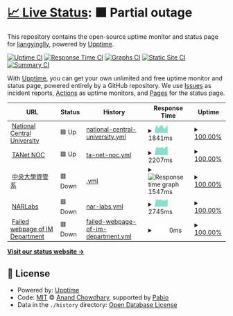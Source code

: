 # [📈 Live Status](https://demo.upptime.js.org): <!--live status--> **🟧 Partial outage**

This repository contains the open-source uptime monitor and status page for [liangyinglly](https://demo.upptime.js.org), powered by [Upptime](https://github.com/upptime/upptime).

[![Uptime CI](https://github.com/liangyinglly/upptime/workflows/Uptime%20CI/badge.svg)](https://github.com/liangyinglly/upptime/actions?query=workflow%3A%22Uptime+CI%22)
[![Response Time CI](https://github.com/liangyinglly/upptime/workflows/Response%20Time%20CI/badge.svg)](https://github.com/liangyinglly/upptime/actions?query=workflow%3A%22Response+Time+CI%22)
[![Graphs CI](https://github.com/liangyinglly/upptime/workflows/Graphs%20CI/badge.svg)](https://github.com/liangyinglly/upptime/actions?query=workflow%3A%22Graphs+CI%22)
[![Static Site CI](https://github.com/liangyinglly/upptime/workflows/Static%20Site%20CI/badge.svg)](https://github.com/liangyinglly/upptime/actions?query=workflow%3A%22Static+Site+CI%22)
[![Summary CI](https://github.com/liangyinglly/upptime/workflows/Summary%20CI/badge.svg)](https://github.com/liangyinglly/upptime/actions?query=workflow%3A%22Summary+CI%22)

With [Upptime](https://upptime.js.org), you can get your own unlimited and free uptime monitor and status page, powered entirely by a GitHub repository. We use [Issues](https://github.com/liangyinglly/upptime/issues) as incident reports, [Actions](https://github.com/liangyinglly/upptime/actions) as uptime monitors, and [Pages](https://demo.upptime.js.org) for the status page.

<!--start: status pages-->
<!-- This summary is generated by Upptime (https://github.com/upptime/upptime) -->
<!-- Do not edit this manually, your changes will be overwritten -->
<!-- prettier-ignore -->
| URL | Status | History | Response Time | Uptime |
| --- | ------ | ------- | ------------- | ------ |
| <img alt="" src="https://icons.duckduckgo.com/ip3/www.ncu.edu.tw.ico" height="13"> [National Central University](https://www.ncu.edu.tw/tw/) | 🟩 Up | [national-central-university.yml](https://github.com/liangyinglly/upptime/commits/HEAD/history/national-central-university.yml) | <details><summary><img alt="Response time graph" src="./graphs/national-central-university/response-time-week.png" height="20"> 1841ms</summary><br><a href="https://demo.upptime.js.org/history/national-central-university"><img alt="Response time 1750" src="https://img.shields.io/endpoint?url=https%3A%2F%2Fraw.githubusercontent.com%2Fliangyinglly%2Fupptime%2FHEAD%2Fapi%2Fnational-central-university%2Fresponse-time.json"></a><br><a href="https://demo.upptime.js.org/history/national-central-university"><img alt="24-hour response time 2303" src="https://img.shields.io/endpoint?url=https%3A%2F%2Fraw.githubusercontent.com%2Fliangyinglly%2Fupptime%2FHEAD%2Fapi%2Fnational-central-university%2Fresponse-time-day.json"></a><br><a href="https://demo.upptime.js.org/history/national-central-university"><img alt="7-day response time 1841" src="https://img.shields.io/endpoint?url=https%3A%2F%2Fraw.githubusercontent.com%2Fliangyinglly%2Fupptime%2FHEAD%2Fapi%2Fnational-central-university%2Fresponse-time-week.json"></a><br><a href="https://demo.upptime.js.org/history/national-central-university"><img alt="30-day response time 1786" src="https://img.shields.io/endpoint?url=https%3A%2F%2Fraw.githubusercontent.com%2Fliangyinglly%2Fupptime%2FHEAD%2Fapi%2Fnational-central-university%2Fresponse-time-month.json"></a><br><a href="https://demo.upptime.js.org/history/national-central-university"><img alt="1-year response time 1750" src="https://img.shields.io/endpoint?url=https%3A%2F%2Fraw.githubusercontent.com%2Fliangyinglly%2Fupptime%2FHEAD%2Fapi%2Fnational-central-university%2Fresponse-time-year.json"></a></details> | <details><summary><a href="https://demo.upptime.js.org/history/national-central-university">100.00%</a></summary><a href="https://demo.upptime.js.org/history/national-central-university"><img alt="All-time uptime 98.65%" src="https://img.shields.io/endpoint?url=https%3A%2F%2Fraw.githubusercontent.com%2Fliangyinglly%2Fupptime%2FHEAD%2Fapi%2Fnational-central-university%2Fuptime.json"></a><br><a href="https://demo.upptime.js.org/history/national-central-university"><img alt="24-hour uptime 100.00%" src="https://img.shields.io/endpoint?url=https%3A%2F%2Fraw.githubusercontent.com%2Fliangyinglly%2Fupptime%2FHEAD%2Fapi%2Fnational-central-university%2Fuptime-day.json"></a><br><a href="https://demo.upptime.js.org/history/national-central-university"><img alt="7-day uptime 100.00%" src="https://img.shields.io/endpoint?url=https%3A%2F%2Fraw.githubusercontent.com%2Fliangyinglly%2Fupptime%2FHEAD%2Fapi%2Fnational-central-university%2Fuptime-week.json"></a><br><a href="https://demo.upptime.js.org/history/national-central-university"><img alt="30-day uptime 100.00%" src="https://img.shields.io/endpoint?url=https%3A%2F%2Fraw.githubusercontent.com%2Fliangyinglly%2Fupptime%2FHEAD%2Fapi%2Fnational-central-university%2Fuptime-month.json"></a><br><a href="https://demo.upptime.js.org/history/national-central-university"><img alt="1-year uptime 98.65%" src="https://img.shields.io/endpoint?url=https%3A%2F%2Fraw.githubusercontent.com%2Fliangyinglly%2Fupptime%2FHEAD%2Fapi%2Fnational-central-university%2Fuptime-year.json"></a></details>
| <img alt="" src="https://icons.duckduckgo.com/ip3/noc.tanet.edu.tw.ico" height="13"> [TANet NOC](https://noc.tanet.edu.tw/) | 🟩 Up | [ta-net-noc.yml](https://github.com/liangyinglly/upptime/commits/HEAD/history/ta-net-noc.yml) | <details><summary><img alt="Response time graph" src="./graphs/ta-net-noc/response-time-week.png" height="20"> 2207ms</summary><br><a href="https://demo.upptime.js.org/history/ta-net-noc"><img alt="Response time 2135" src="https://img.shields.io/endpoint?url=https%3A%2F%2Fraw.githubusercontent.com%2Fliangyinglly%2Fupptime%2FHEAD%2Fapi%2Fta-net-noc%2Fresponse-time.json"></a><br><a href="https://demo.upptime.js.org/history/ta-net-noc"><img alt="24-hour response time 2498" src="https://img.shields.io/endpoint?url=https%3A%2F%2Fraw.githubusercontent.com%2Fliangyinglly%2Fupptime%2FHEAD%2Fapi%2Fta-net-noc%2Fresponse-time-day.json"></a><br><a href="https://demo.upptime.js.org/history/ta-net-noc"><img alt="7-day response time 2207" src="https://img.shields.io/endpoint?url=https%3A%2F%2Fraw.githubusercontent.com%2Fliangyinglly%2Fupptime%2FHEAD%2Fapi%2Fta-net-noc%2Fresponse-time-week.json"></a><br><a href="https://demo.upptime.js.org/history/ta-net-noc"><img alt="30-day response time 2170" src="https://img.shields.io/endpoint?url=https%3A%2F%2Fraw.githubusercontent.com%2Fliangyinglly%2Fupptime%2FHEAD%2Fapi%2Fta-net-noc%2Fresponse-time-month.json"></a><br><a href="https://demo.upptime.js.org/history/ta-net-noc"><img alt="1-year response time 2135" src="https://img.shields.io/endpoint?url=https%3A%2F%2Fraw.githubusercontent.com%2Fliangyinglly%2Fupptime%2FHEAD%2Fapi%2Fta-net-noc%2Fresponse-time-year.json"></a></details> | <details><summary><a href="https://demo.upptime.js.org/history/ta-net-noc">100.00%</a></summary><a href="https://demo.upptime.js.org/history/ta-net-noc"><img alt="All-time uptime 100.00%" src="https://img.shields.io/endpoint?url=https%3A%2F%2Fraw.githubusercontent.com%2Fliangyinglly%2Fupptime%2FHEAD%2Fapi%2Fta-net-noc%2Fuptime.json"></a><br><a href="https://demo.upptime.js.org/history/ta-net-noc"><img alt="24-hour uptime 100.00%" src="https://img.shields.io/endpoint?url=https%3A%2F%2Fraw.githubusercontent.com%2Fliangyinglly%2Fupptime%2FHEAD%2Fapi%2Fta-net-noc%2Fuptime-day.json"></a><br><a href="https://demo.upptime.js.org/history/ta-net-noc"><img alt="7-day uptime 100.00%" src="https://img.shields.io/endpoint?url=https%3A%2F%2Fraw.githubusercontent.com%2Fliangyinglly%2Fupptime%2FHEAD%2Fapi%2Fta-net-noc%2Fuptime-week.json"></a><br><a href="https://demo.upptime.js.org/history/ta-net-noc"><img alt="30-day uptime 100.00%" src="https://img.shields.io/endpoint?url=https%3A%2F%2Fraw.githubusercontent.com%2Fliangyinglly%2Fupptime%2FHEAD%2Fapi%2Fta-net-noc%2Fuptime-month.json"></a><br><a href="https://demo.upptime.js.org/history/ta-net-noc"><img alt="1-year uptime 100.00%" src="https://img.shields.io/endpoint?url=https%3A%2F%2Fraw.githubusercontent.com%2Fliangyinglly%2Fupptime%2FHEAD%2Fapi%2Fta-net-noc%2Fuptime-year.json"></a></details>
| <img alt="" src="https://icons.duckduckgo.com/ip3/im.mgt.ncu.edu.tw.ico" height="13"> [中央大學資管系](https://im.mgt.ncu.edu.tw/) | 🟥 Down | [.yml](https://github.com/liangyinglly/upptime/commits/HEAD/history/.yml) | <details><summary><img alt="Response time graph" src="./graphs//response-time-week.png" height="20"> 1547ms</summary><br><a href="https://demo.upptime.js.org/history/"><img alt="Response time 1512" src="https://img.shields.io/endpoint?url=https%3A%2F%2Fraw.githubusercontent.com%2Fliangyinglly%2Fupptime%2FHEAD%2Fapi%2F%2Fresponse-time.json"></a><br><a href="https://demo.upptime.js.org/history/"><img alt="24-hour response time 1269" src="https://img.shields.io/endpoint?url=https%3A%2F%2Fraw.githubusercontent.com%2Fliangyinglly%2Fupptime%2FHEAD%2Fapi%2F%2Fresponse-time-day.json"></a><br><a href="https://demo.upptime.js.org/history/"><img alt="7-day response time 1547" src="https://img.shields.io/endpoint?url=https%3A%2F%2Fraw.githubusercontent.com%2Fliangyinglly%2Fupptime%2FHEAD%2Fapi%2F%2Fresponse-time-week.json"></a><br><a href="https://demo.upptime.js.org/history/"><img alt="30-day response time 1441" src="https://img.shields.io/endpoint?url=https%3A%2F%2Fraw.githubusercontent.com%2Fliangyinglly%2Fupptime%2FHEAD%2Fapi%2F%2Fresponse-time-month.json"></a><br><a href="https://demo.upptime.js.org/history/"><img alt="1-year response time 1512" src="https://img.shields.io/endpoint?url=https%3A%2F%2Fraw.githubusercontent.com%2Fliangyinglly%2Fupptime%2FHEAD%2Fapi%2F%2Fresponse-time-year.json"></a></details> | <details><summary><a href="https://demo.upptime.js.org/history/">100.00%</a></summary><a href="https://demo.upptime.js.org/history/"><img alt="All-time uptime 98.65%" src="https://img.shields.io/endpoint?url=https%3A%2F%2Fraw.githubusercontent.com%2Fliangyinglly%2Fupptime%2FHEAD%2Fapi%2F%2Fuptime.json"></a><br><a href="https://demo.upptime.js.org/history/"><img alt="24-hour uptime 99.99%" src="https://img.shields.io/endpoint?url=https%3A%2F%2Fraw.githubusercontent.com%2Fliangyinglly%2Fupptime%2FHEAD%2Fapi%2F%2Fuptime-day.json"></a><br><a href="https://demo.upptime.js.org/history/"><img alt="7-day uptime 100.00%" src="https://img.shields.io/endpoint?url=https%3A%2F%2Fraw.githubusercontent.com%2Fliangyinglly%2Fupptime%2FHEAD%2Fapi%2F%2Fuptime-week.json"></a><br><a href="https://demo.upptime.js.org/history/"><img alt="30-day uptime 100.00%" src="https://img.shields.io/endpoint?url=https%3A%2F%2Fraw.githubusercontent.com%2Fliangyinglly%2Fupptime%2FHEAD%2Fapi%2F%2Fuptime-month.json"></a><br><a href="https://demo.upptime.js.org/history/"><img alt="1-year uptime 98.65%" src="https://img.shields.io/endpoint?url=https%3A%2F%2Fraw.githubusercontent.com%2Fliangyinglly%2Fupptime%2FHEAD%2Fapi%2F%2Fuptime-year.json"></a></details>
| <img alt="" src="https://icons.duckduckgo.com/ip3/www.narlabs.org.tw.ico" height="13"> [NARLabs](https://www.narlabs.org.tw/) | 🟥 Down | [nar-labs.yml](https://github.com/liangyinglly/upptime/commits/HEAD/history/nar-labs.yml) | <details><summary><img alt="Response time graph" src="./graphs/nar-labs/response-time-week.png" height="20"> 2745ms</summary><br><a href="https://demo.upptime.js.org/history/nar-labs"><img alt="Response time 2878" src="https://img.shields.io/endpoint?url=https%3A%2F%2Fraw.githubusercontent.com%2Fliangyinglly%2Fupptime%2FHEAD%2Fapi%2Fnar-labs%2Fresponse-time.json"></a><br><a href="https://demo.upptime.js.org/history/nar-labs"><img alt="24-hour response time 3201" src="https://img.shields.io/endpoint?url=https%3A%2F%2Fraw.githubusercontent.com%2Fliangyinglly%2Fupptime%2FHEAD%2Fapi%2Fnar-labs%2Fresponse-time-day.json"></a><br><a href="https://demo.upptime.js.org/history/nar-labs"><img alt="7-day response time 2745" src="https://img.shields.io/endpoint?url=https%3A%2F%2Fraw.githubusercontent.com%2Fliangyinglly%2Fupptime%2FHEAD%2Fapi%2Fnar-labs%2Fresponse-time-week.json"></a><br><a href="https://demo.upptime.js.org/history/nar-labs"><img alt="30-day response time 2881" src="https://img.shields.io/endpoint?url=https%3A%2F%2Fraw.githubusercontent.com%2Fliangyinglly%2Fupptime%2FHEAD%2Fapi%2Fnar-labs%2Fresponse-time-month.json"></a><br><a href="https://demo.upptime.js.org/history/nar-labs"><img alt="1-year response time 2878" src="https://img.shields.io/endpoint?url=https%3A%2F%2Fraw.githubusercontent.com%2Fliangyinglly%2Fupptime%2FHEAD%2Fapi%2Fnar-labs%2Fresponse-time-year.json"></a></details> | <details><summary><a href="https://demo.upptime.js.org/history/nar-labs">100.00%</a></summary><a href="https://demo.upptime.js.org/history/nar-labs"><img alt="All-time uptime 100.00%" src="https://img.shields.io/endpoint?url=https%3A%2F%2Fraw.githubusercontent.com%2Fliangyinglly%2Fupptime%2FHEAD%2Fapi%2Fnar-labs%2Fuptime.json"></a><br><a href="https://demo.upptime.js.org/history/nar-labs"><img alt="24-hour uptime 99.99%" src="https://img.shields.io/endpoint?url=https%3A%2F%2Fraw.githubusercontent.com%2Fliangyinglly%2Fupptime%2FHEAD%2Fapi%2Fnar-labs%2Fuptime-day.json"></a><br><a href="https://demo.upptime.js.org/history/nar-labs"><img alt="7-day uptime 100.00%" src="https://img.shields.io/endpoint?url=https%3A%2F%2Fraw.githubusercontent.com%2Fliangyinglly%2Fupptime%2FHEAD%2Fapi%2Fnar-labs%2Fuptime-week.json"></a><br><a href="https://demo.upptime.js.org/history/nar-labs"><img alt="30-day uptime 100.00%" src="https://img.shields.io/endpoint?url=https%3A%2F%2Fraw.githubusercontent.com%2Fliangyinglly%2Fupptime%2FHEAD%2Fapi%2Fnar-labs%2Fuptime-month.json"></a><br><a href="https://demo.upptime.js.org/history/nar-labs"><img alt="1-year uptime 100.00%" src="https://img.shields.io/endpoint?url=https%3A%2F%2Fraw.githubusercontent.com%2Fliangyinglly%2Fupptime%2FHEAD%2Fapi%2Fnar-labs%2Fuptime-year.json"></a></details>
| <img alt="" src="https://icons.duckduckgo.com/ip3/immgt.mgt.ncu.edu.tw.ico" height="13"> [Failed webpage of IM Department](https://immgt.mgt.ncu.edu.tw/) | 🟥 Down | [failed-webpage-of-im-department.yml](https://github.com/liangyinglly/upptime/commits/HEAD/history/failed-webpage-of-im-department.yml) | <details><summary><img alt="Response time graph" src="./graphs/failed-webpage-of-im-department/response-time-week.png" height="20"> 0ms</summary><br><a href="https://demo.upptime.js.org/history/failed-webpage-of-im-department"><img alt="Response time 0" src="https://img.shields.io/endpoint?url=https%3A%2F%2Fraw.githubusercontent.com%2Fliangyinglly%2Fupptime%2FHEAD%2Fapi%2Ffailed-webpage-of-im-department%2Fresponse-time.json"></a><br><a href="https://demo.upptime.js.org/history/failed-webpage-of-im-department"><img alt="24-hour response time 0" src="https://img.shields.io/endpoint?url=https%3A%2F%2Fraw.githubusercontent.com%2Fliangyinglly%2Fupptime%2FHEAD%2Fapi%2Ffailed-webpage-of-im-department%2Fresponse-time-day.json"></a><br><a href="https://demo.upptime.js.org/history/failed-webpage-of-im-department"><img alt="7-day response time 0" src="https://img.shields.io/endpoint?url=https%3A%2F%2Fraw.githubusercontent.com%2Fliangyinglly%2Fupptime%2FHEAD%2Fapi%2Ffailed-webpage-of-im-department%2Fresponse-time-week.json"></a><br><a href="https://demo.upptime.js.org/history/failed-webpage-of-im-department"><img alt="30-day response time 0" src="https://img.shields.io/endpoint?url=https%3A%2F%2Fraw.githubusercontent.com%2Fliangyinglly%2Fupptime%2FHEAD%2Fapi%2Ffailed-webpage-of-im-department%2Fresponse-time-month.json"></a><br><a href="https://demo.upptime.js.org/history/failed-webpage-of-im-department"><img alt="1-year response time 0" src="https://img.shields.io/endpoint?url=https%3A%2F%2Fraw.githubusercontent.com%2Fliangyinglly%2Fupptime%2FHEAD%2Fapi%2Ffailed-webpage-of-im-department%2Fresponse-time-year.json"></a></details> | <details><summary><a href="https://demo.upptime.js.org/history/failed-webpage-of-im-department">100.00%</a></summary><a href="https://demo.upptime.js.org/history/failed-webpage-of-im-department"><img alt="All-time uptime 100.00%" src="https://img.shields.io/endpoint?url=https%3A%2F%2Fraw.githubusercontent.com%2Fliangyinglly%2Fupptime%2FHEAD%2Fapi%2Ffailed-webpage-of-im-department%2Fuptime.json"></a><br><a href="https://demo.upptime.js.org/history/failed-webpage-of-im-department"><img alt="24-hour uptime 100.00%" src="https://img.shields.io/endpoint?url=https%3A%2F%2Fraw.githubusercontent.com%2Fliangyinglly%2Fupptime%2FHEAD%2Fapi%2Ffailed-webpage-of-im-department%2Fuptime-day.json"></a><br><a href="https://demo.upptime.js.org/history/failed-webpage-of-im-department"><img alt="7-day uptime 100.00%" src="https://img.shields.io/endpoint?url=https%3A%2F%2Fraw.githubusercontent.com%2Fliangyinglly%2Fupptime%2FHEAD%2Fapi%2Ffailed-webpage-of-im-department%2Fuptime-week.json"></a><br><a href="https://demo.upptime.js.org/history/failed-webpage-of-im-department"><img alt="30-day uptime 100.00%" src="https://img.shields.io/endpoint?url=https%3A%2F%2Fraw.githubusercontent.com%2Fliangyinglly%2Fupptime%2FHEAD%2Fapi%2Ffailed-webpage-of-im-department%2Fuptime-month.json"></a><br><a href="https://demo.upptime.js.org/history/failed-webpage-of-im-department"><img alt="1-year uptime 100.00%" src="https://img.shields.io/endpoint?url=https%3A%2F%2Fraw.githubusercontent.com%2Fliangyinglly%2Fupptime%2FHEAD%2Fapi%2Ffailed-webpage-of-im-department%2Fuptime-year.json"></a></details>

<!--end: status pages-->

[**Visit our status website →**](https://demo.upptime.js.org)

## 📄 License

- Powered by: [Upptime](https://github.com/upptime/upptime)
- Code: [MIT](./LICENSE) © [Anand Chowdhary](https://anandchowdhary.com), supported by [Pabio](https://pabio.com)
- Data in the `./history` directory: [Open Database License](https://opendatacommons.org/licenses/odbl/1-0/)
